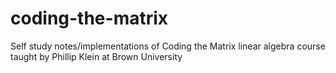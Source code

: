 # coding-the-matrix
Self study notes/implementations of Coding the Matrix linear algebra course taught by Phillip Klein at Brown University
